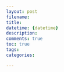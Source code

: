 ```yaml
---
layout: post
filename: 
title: 
datetime: {datetime}
description: 
comments: true
toc: true
tags:
categories:

---
```












